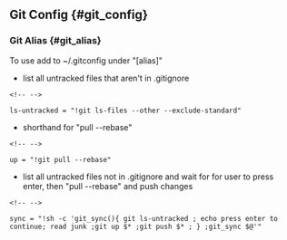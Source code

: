 ## Git Config {#git_config}

### Git Alias {#git_alias}

To use add to \~/.gitconfig under "\[alias\]"

-   list all untracked files that aren't in .gitignore

```{=html}
<!-- -->
```
    ls-untracked = "!git ls-files --other --exclude-standard"

-   shorthand for "pull --rebase"

```{=html}
<!-- -->
```
    up = "!git pull --rebase"

-   list all untracked files not in .gitignore and wait for for user to
    press enter, then "pull --rebase" and push changes

```{=html}
<!-- -->
```
    sync = "!sh -c 'git_sync(){ git ls-untracked ; echo press enter to continue; read junk ;git up $* ;git push $* ; } ;git_sync $@'"
